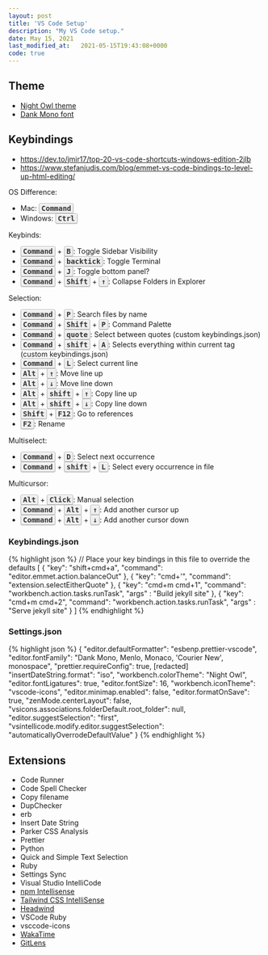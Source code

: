```yaml
---
layout: post
title: 'VS Code Setup'
description: "My VS Code setup."
date: May 15, 2021
last_modified_at: 	2021-05-15T19:43:08+0000
code: true
---
```


<style>
kbd {
    background-color: #eee;
    border-radius: 3px;
    border: 1px solid #b4b4b4;
    box-shadow: 0 1px 1px rgba(0, 0, 0, .2), 0 2px 0 0 rgba(255, 255, 255, .7) inset;
    color: #333;
    display: inline-block;
    font-weight: 700;
    line-height: 1;
    padding: 2px 4px;
    white-space: nowrap;
}

</style>

## Theme
- [Night Owl theme](https://marketplace.visualstudio.com/items?itemName=sdras.night-owl)
- [Dank Mono font](https://gumroad.com/l/dank-mono)

## Keybindings

- https://dev.to/jmir17/top-20-vs-code-shortcuts-windows-edition-2jlb
- https://www.stefanjudis.com/blog/emmet-vs-code-bindings-to-level-up-html-editing/

OS Difference:

- Mac: <kbd>Command</kbd>
- Windows: <kbd>Ctrl</kbd>

Keybinds:
- <kbd>Command</kbd> + <kbd>B</kbd>: Toggle Sidebar Visibility
- <kbd>Command</kbd> + <kbd>backtick</kbd>: Toggle Terminal
- <kbd>Command</kbd> + <kbd>J</kbd>: Toggle bottom panel?
- <kbd>Command</kbd> + <kbd>Shift</kbd> + <kbd>↑</kbd>: Collapse Folders in Explorer

Selection:
- <kbd>Command</kbd> + <kbd>P</kbd>: Search files by name
- <kbd>Command</kbd> + <kbd>Shift</kbd> + <kbd>P</kbd>: Command Palette
- <kbd>Command</kbd> + <kbd>quote</kbd>: Select between quotes (custom keybindings.json)
- <kbd>Command</kbd> + <kbd>shift</kbd> + <kbd>A</kbd>: Selects everything within current tag (custom keybindings.json)
- <kbd>Command</kbd> + <kbd>L</kbd>: Select current line
- <kbd>Alt</kbd> + <kbd>↑</kbd>: Move line up
- <kbd>Alt</kbd> + <kbd>↓</kbd>: Move line down
- <kbd>Alt</kbd> + <kbd>shift</kbd> + <kbd>↑</kbd>: Copy line up
- <kbd>Alt</kbd> + <kbd>shift</kbd> + <kbd>↓</kbd>: Copy line down
- <kbd>Shift</kbd> + <kbd>F12</kbd>: Go to references
- <kbd>F2</kbd>: Rename

Multiselect:
- <kbd>Command</kbd> + <kbd>D</kbd>: Select next occurrence
- <kbd>Command</kbd> + <kbd>shift</kbd> + <kbd>L</kbd>: Select every occurrence in file

Multicursor:
- <kbd>Alt</kbd> + <kbd>Click</kbd>: Manual selection
- <kbd>Command</kbd> + <kbd>Alt</kbd> + <kbd>↑</kbd>: Add another cursor up
- <kbd>Command</kbd> + <kbd>Alt</kbd> + <kbd>↓</kbd>: Add another cursor down

### Keybindings.json

{% highlight json %}
// Place your key bindings in this file to override the defaults
[
    {
        "key": "shift+cmd+a",
        "command": "editor.emmet.action.balanceOut"
    },
    {
        "key": "cmd+'",
        "command": "extension.selectEitherQuote"
    },
    {
        "key": "cmd+m cmd+1",
        "command": "workbench.action.tasks.runTask",
        "args" : "Build jekyll site"
    },
    {
        "key": "cmd+m cmd+2",
        "command": "workbench.action.tasks.runTask",
        "args" : "Serve jekyll site"
    }
]
{% endhighlight %}


### Settings.json

{% highlight json %}
{
    "editor.defaultFormatter": "esbenp.prettier-vscode",
    "editor.fontFamily": "Dank Mono, Menlo, Monaco, 'Courier New', monospace",
    "prettier.requireConfig": true,
    [redacted]
    "insertDateString.format": "iso",
    "workbench.colorTheme": "Night Owl",
    "editor.fontLigatures": true,
    "editor.fontSize": 16,
    "workbench.iconTheme": "vscode-icons",
    "editor.minimap.enabled": false,
    "editor.formatOnSave": true,
    "zenMode.centerLayout": false,
    "vsicons.associations.folderDefault.root_folder": null,
    "editor.suggestSelection": "first",
    "vsintellicode.modify.editor.suggestSelection": "automaticallyOverrodeDefaultValue"
}
{% endhighlight %}

## Extensions

- Code Runner
- Code Spell Checker
- Copy filename
- DupChecker
- erb
- Insert Date String
- Parker CSS Analysis
- Prettier
- Python
- Quick and Simple Text Selection
- Ruby
- Settings Sync
- Visual Studio IntelliCode
- [npm Intellisense](https://marketplace.visualstudio.com/items?itemName=christian-kohler.npm-intellisense)
- [Tailwind CSS IntelliSense](https://tailwindcss.com/docs/intellisense)
- [Headwind](https://github.com/ryanhhhh/headwind)
- VSCode Ruby
- vsccode-icons
- [WakaTime](https://wakatime.com/)
- [GitLens](https://marketplace.visualstudio.com/items?itemName=eamodio.gitlens)
